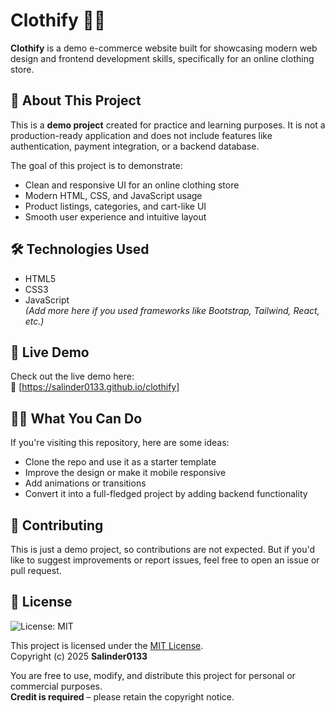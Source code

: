 # Clothify 👕✨

**Clothify** is a demo e-commerce website built for showcasing modern web design and frontend development skills, specifically for an online clothing store.

## 🚀 About This Project

This is a **demo project** created for practice and learning purposes. It is not a production-ready application and does not include features like authentication, payment integration, or a backend database.

The goal of this project is to demonstrate:

- Clean and responsive UI for an online clothing store
- Modern HTML, CSS, and JavaScript usage
- Product listings, categories, and cart-like UI
- Smooth user experience and intuitive layout

## 🛠️ Technologies Used

- HTML5
- CSS3
- JavaScript  
*(Add more here if you used frameworks like Bootstrap, Tailwind, React, etc.)*


## 📍 Live Demo

Check out the live demo here:  
🔗 [https://salinder0133.github.io/clothify]

## 🙋‍♂️ What You Can Do

If you're visiting this repository, here are some ideas:

- Clone the repo and use it as a starter template
- Improve the design or make it mobile responsive
- Add animations or transitions
- Convert it into a full-fledged project by adding backend functionality

## 🤝 Contributing

This is just a demo project, so contributions are not expected. But if you'd like to suggest improvements or report issues, feel free to open an issue or pull request.

## 📜 License
![License: MIT](https://img.shields.io/badge/License-MIT-green.svg)  

This project is licensed under the [MIT License](./LICENSE).  
Copyright (c) 2025 **Salinder0133**  

You are free to use, modify, and distribute this project for personal or commercial purposes.  
**Credit is required** – please retain the copyright notice.
